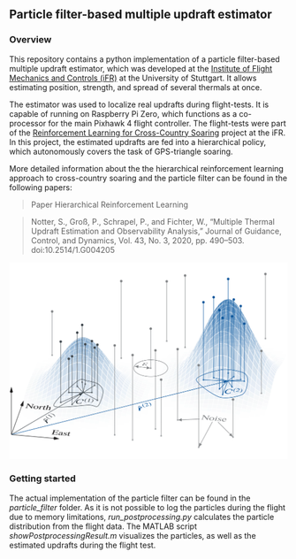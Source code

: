 ## Particle filter-based multiple updraft estimator 

### Overview
This repository contains a python implementation of a particle filter-based
multiple updraft estimator, which was developed at the
 [Institute of Flight Mechanics and Controls (iFR)](https://www.ifr.uni-stuttgart.de/)
at the University of Stuttgart. It allows  estimating position, strength, and spread of several thermals at
once.

The estimator was used to localize real updrafts during flight-tests. It is capable of running on Raspberry Pi
Zero, which functions as a co-processor for the main Pixhawk 4 flight controller. The flight-tests were part
of the [Reinforcement Learning for Cross-Country Soaring](https://github.com/ifrunistuttgart/RL_CrossCountrySoaring)
project at the iFR. In this project, the estimated updrafts are fed into a hierarchical policy, which
autonomously covers the task of GPS-triangle soaring. 

More detailed information about the the hierarchical reinforcement learning approach to cross-country
soaring and the particle filter can be found in the following papers:

> Paper Hierarchical Reinforcement Learning

> Notter, S., Groß, P., Schrapel, P., and Fichter, W., “Multiple Thermal Updraft Estimation and Observability Analysis,” Journal
of Guidance, Control, and Dynamics, Vol. 43, No. 3, 2020, pp. 490–503. doi:10.2514/1.G004205

![Dummy image](resources/UpdraftEstimatorImage.PNG)


### Getting started
The actual implementation of the particle filter can be found in the *particle_filter*  folder. As it is not possible
to log the particles during the flight due to memory limitations, *run_postprocessing.py* calculates the
particle distribution from the flight data. The MATLAB script *showPostprocessingResult.m* visualizes the particles,
as well as the estimated updrafts during the flight test.
